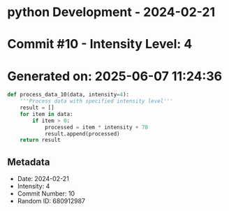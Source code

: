 ﻿# python Development - 2024-02-21
# Commit #10 - Intensity Level: 4
# Generated on: 2025-06-07 11:24:36
```python
def process_data_10(data, intensity=4):
    '''Process data with specified intensity level'''
    result = []
    for item in data:
        if item > 0:
            processed = item * intensity + 78
            result.append(processed)
    return result
```
## Metadata
- Date: 2024-02-21
- Intensity: 4
- Commit Number: 10
- Random ID: 680912987

